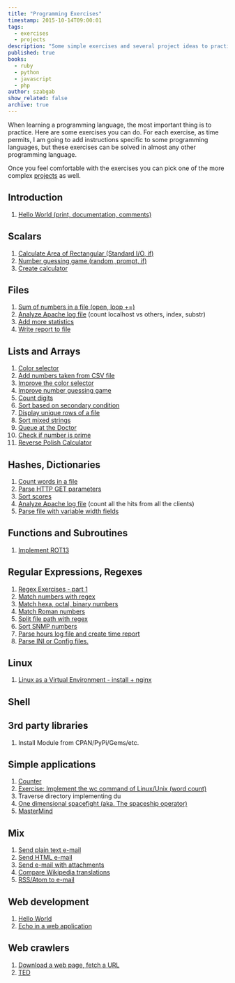 ```yaml
---
title: "Programming Exercises"
timestamp: 2015-10-14T09:00:01
tags:
  - exercises
  - projects
description: "Some simple exercises and several project ideas to practice programming."
published: true
books:
  - ruby
  - python
  - javascript
  - php
author: szabgab
show_related: false
archive: true
---
```



When learning a programming language, the most important thing is to practice.
Here are some exercises you can do. For each exercise, as time permits, I am going to
add instructions specific to some programming languages,
but these exercises can be solved in almost any other programming language.

Once you feel comfortable with the exercises you can pick one of the more complex [projects](/projects) as well.



## Introduction

1. [Hello World (print, documentation, comments)](/exercise-hello-world)


## Scalars

1. [Calculate Area of Rectangular (Standard I/O, if)](/exercise-rectangular)
1. [Number guessing game (random, prompt, if)](/exercise-number-guessing-game)
1. [Create calculator](/exercise-calculator)


## Files

1. [Sum of numbers in a file (open, loop +=)](/exercise-sum-of-numbers-in-file)
1. [Analyze Apache log file](/exercise-analyze-apache-log-file-count-localhost) (count localhost vs others, index, substr)
1. [Add more statistics](/exercise-add-more-statistics)
1. [Write report to file](/exercise-write-report-to-file)


## Lists and Arrays

1. [Color selector](/exercise-color-selector)
1. [Add numbers taken from CSV file](/exercise-add-numbers-from-csv-file)
1. [Improve the color selector](/exercise-improve-the-color-selector)
1. [Improve number guessing game](/exercise-improve-number-guessing-game)
1. [Count digits](/exercise-count-digits)
1. [Sort based on secondary condition](/exercise-sort-based-on-secondary-condition)
1. [Display unique rows of a file](/exercise-display-unique-rows-of-a-file)
1. [Sort mixed strings](/exercise-sort-mixed-string)
1. [Queue at the Doctor](/exercise-queue)
1. [Check if number is prime](/exercise-number-is-prime)
1. [Reverse Polish Calculator](/exercise-reverse-polish-calculator)


## Hashes, Dictionaries

1. [Count words in a file](/exercise-count-words-in-a-file)
1. [Parse HTTP GET parameters](/exercise-parse-http-get-parameters)
1. [Sort scores](/exercise-sort-scores)
1. [Analyze Apache log file](/exercise-analyze-apache-log-file-count-every-host) (count all the hits from all the clients)
1. [Parse file with variable width fields](/exercise-parse-variable-width-fields)


## Functions and Subroutines

1. [Implement ROT13](/exercise-rot13)


## Regular Expressions, Regexes

1. [Regex Exercises - part 1](/exercise-regexes-part-1)
1. [Match numbers with regex](/exercise-match-numbers-with-regex.txt)
1. [Match hexa, octal, binary numbers](/exercise-hexa-octal-binary)
1. [Match Roman numbers](/exercise-match-roman-numbers)
1. [Split file path with regex](/exercise-split-file-path-with-regex)
1. [Sort SNMP numbers](/exercise-sort-snmp-numbers)
1. [Parse hours log file and create time report](/exercise-parse-hours-log-file-and-create-time-report)
1. [Parse INI or Config files.](/exercise-parse-ini-file)


## Linux


  1. [Linux as a Virtual Environment - install + nginx](/exercise-linux-as-a-virtual-environment-nginx)


## Shell

## 3rd party libraries


  1. Install Module from CPAN/PyPi/Gems/etc.


## Simple applications


1. [Counter](/exercise-counter)
1. [Exercise: Implement the wc command of Linux/Unix (word count)](/exercise-implement-linux-wc)
1. Traverse directory implementing du
1. [One dimensional spacefight (aka. The spaceship operator)](/one-dimensional-spacefight)
1. [MasterMind](/mastermind)


## Mix


1. [Send plain text e-mail](/exercise-send-plain-text-email)
1. [Send HTML e-mail](/exercise-send-html-email)
1. [Send e-mail with attachments](/exercise-send-email-with-attachment)
1. [Compare Wikipedia translations](/compare-wikipedia-translations)
1. [RSS/Atom to e-mail](/rss-atom-to-email)



## Web development


1. [Hello World](/exercise-web-hello-world)
1. [Echo in a web application](/exercise-web-echo)



## Web crawlers


1. [Download a web page, fetch a URL](/download-a-web-page)
1. [TED](/ted)


